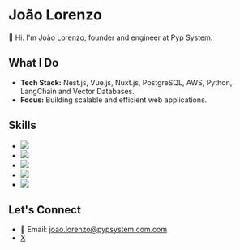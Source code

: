 # João Lorenzo

👋 Hi. I'm João Lorenzo, founder and engineer at Pyp System.

## What I Do

- **Tech Stack:** Nest.js, Vue.js, Nuxt.js, PostgreSQL, AWS, Python, LangChain and Vector Databases.
- **Focus:** Building scalable and efficient web applications.

## Skills

- ![](https://img.shields.io/badge/-Nest.js-E0234E?style=flat-square&logo=nestjs&logoColor=white)
- ![](https://img.shields.io/badge/-Vue.js-4FC08D?style=flat-square&logo=vue.js&logoColor=white)
- ![](https://img.shields.io/badge/-Nuxt.js-00C58E?style=flat-square&logo=nuxt.js&logoColor=white)
- ![](https://img.shields.io/badge/-PostgreSQL-336791?style=flat-square&logo=postgresql&logoColor=white)
- ![](https://img.shields.io/badge/-AWS-232F3E?style=flat-square&logo=amazon-aws&logoColor=white)

## Let's Connect

- 📧 Email: joao.lorenzo@pypsystem.com.com
- [X](https://x.com/joaolorenzo)
